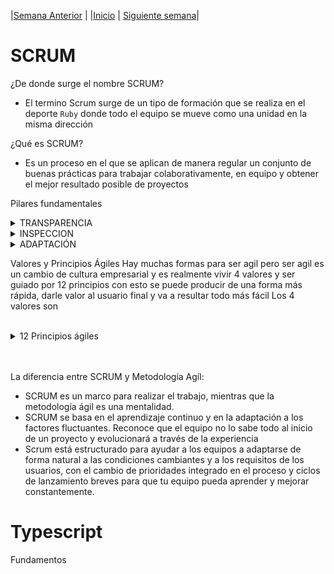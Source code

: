 |[Semana Anterior](/week04/README.md) |
|[Inicio](/README.md) |
[Siguiente semana](/week06/README.md)|

# SCRUM

¿De donde surge el nombre SCRUM?

- El termino Scrum surge de un tipo de formación que se realiza en el deporte `Ruby` donde todo el equipo se mueve como una unidad en la misma dirección

¿Qué es SCRUM?
- Es un proceso en el que se aplican de manera regular un conjunto de buenas prácticas para trabajar colaborativamente, en equipo y obtener el mejor resultado posible de proyectos

Pilares fundamentales

<details>
  <summary>TRANSPARENCIA</summary>
  se basa en dejar muy clara toda la información que se genere en el proyecto, para que todos los miembros tengan igual conocimiento de lo que ocurre.
  Cuando cada integrante del equipo de trabajo sabe exactamente lo que sucede en todas las etapas del proyecto, tendrá mejor entendimiento y una visión global del mismo.
</details>

<details>
  <summary>INSPECCION</summary>
  Es importante realizar la inspección continua de los artefactos y del progreso del de proyecto en el sprint, así poder identificar fallas y hacer los correctivos necesarios.
  Este proceso tiene como finalidad principal que todo fluya de forma organizada en el proyecto y el equipo Scrum,
</details>
<details>
  <summary>ADAPTACIÓN</summary>
  Permite al equipo acoplarse al nuevo lineamiento sin problema.
  En el desarrollo del Sprint, si se observa algo que se puede mejorar, se ajustará, y por lo tanto todo el equipo Scrum deberá también adaptarse a ese cambio.
  Este contexto será la clave para alcanzar el éxito en proyectos de mayor envergadura, ya que requieren constantemente ajustes.
</details>

Valores y Principios Ágiles
Hay muchas formas para ser agil pero ser agil es un cambio de cultura empresarial y es realmente vivir 4 valores y ser guiado por 12 principios
con esto se puede producir de una forma más rápida, darle valor al usuario final
y va a resultar todo más fácil
Los 4 valores son


<br>
<details>
  <summary>12 Principios ágiles</summary>
    <ol>
    <li>Nuestra principal prioridad es satisfacer al cliente a través de la entrega temprana y continua de software de valor. </li>
    <li>Son bienvenidos los requisitos cambiantes, incluso si llegan tarde al desarrollo. Los procesos ágiles se doblegan al cambio como ventaja competitiva para el cliente.</li>
    <li>Entregar con frecuencia software que funcione, en periodos de un par de semanas hasta un par de meses, con preferencia en los periodos breves.</li>
    <li>Las personas del negocio y los desarrolladores deben trabajar juntos de forma cotidiana a través del proyecto.</li>
    <li>Construcción de proyectos en torno a individuos motivados, dándoles la oportunidad y el respaldo que necesitan y procurándoles confianza para que realicen la tarea.</li>
    <li>La forma más eficiente y efectiva de comunicar información de ida y vuelta dentro de un equipo de desarrollo es mediante la conversación cara a cara.</li>
    <li>El software que funciona es la principal medida del progreso.</li>
    <li>Los procesos ágiles promueven el desarrollo sostenido. Los patrocinadores, desarrolladores y usuarios deben mantener un ritmo constante de forma indefinida.</li>
    <li>La atención continua a la excelencia técnica enaltece la agilidad.</li>
    <li>La simplicidad como arte de maximizar la cantidad de trabajo que se hace, es esencial.</li>
    <li>Las mejores arquitecturas, requisitos y diseños emergen de equipos que se autoorganizan.</li>
    <li>En intervalos regulares, el equipo reflexiona sobre la forma de ser más efectivo y ajusta su conducta en consecuencia.</li>
    </ol>
</details> 
<br>
<br>

La diferencia entre SCRUM y Metodología Agíl:
-  SCRUM es un marco para realizar el trabajo, mientras que la metodología ágil es una mentalidad.
- SCRUM se basa en el aprendizaje continuo y en la adaptación a los factores fluctuantes. Reconoce que el equipo no lo sabe todo al inicio de un proyecto y evolucionará a través de la experiencia
- Scrum está estructurado para ayudar a los equipos a adaptarse de forma natural a las condiciones cambiantes y a los requisitos de los usuarios, con el cambio de prioridades integrado en el proceso y ciclos de lanzamiento breves para que tu equipo pueda aprender y mejorar constantemente.


# Typescript
 
Fundamentos